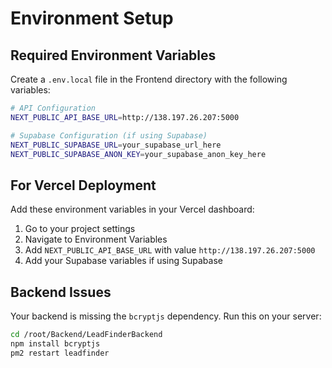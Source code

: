 # Environment Setup

## Required Environment Variables

Create a `.env.local` file in the Frontend directory with the following variables:

```bash
# API Configuration
NEXT_PUBLIC_API_BASE_URL=http://138.197.26.207:5000

# Supabase Configuration (if using Supabase)
NEXT_PUBLIC_SUPABASE_URL=your_supabase_url_here
NEXT_PUBLIC_SUPABASE_ANON_KEY=your_supabase_anon_key_here
```

## For Vercel Deployment

Add these environment variables in your Vercel dashboard:

1. Go to your project settings
2. Navigate to Environment Variables
3. Add `NEXT_PUBLIC_API_BASE_URL` with value `http://138.197.26.207:5000`
4. Add your Supabase variables if using Supabase

## Backend Issues

Your backend is missing the `bcryptjs` dependency. Run this on your server:

```bash
cd /root/Backend/LeadFinderBackend
npm install bcryptjs
pm2 restart leadfinder
```



